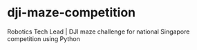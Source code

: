 # dji-maze-competition
Robotics Tech Lead | DJI maze challenge for national Singapore competition using Python
